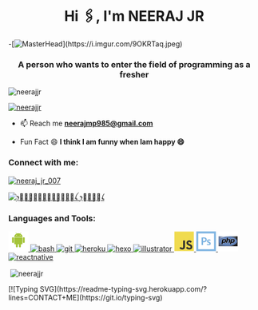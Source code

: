 <h1 align="center">Hi 🖇️, I'm NEERAJ JR</h1>

-[![MasterHead](https://1.bp.blogspot.com/-7A4WynwLsM...)](https://i.imgur.com/9OKRTaq.jpeg)
<h3 align="center">A person who wants to enter the field of programming as a fresher</h3>

<p align="left"> <img src="https://komarev.com/ghpvc/?username=Ndroidff&label=Profile%20views&color=0e75b6&style=flat" alt="neerajjr" /> </p>

<p align="left"> <a href="https://github.com/ryo-ma/github-profile-trophy"><img src="https://github-profile-trophy.vercel.app/?username=Ndroidff" alt="neerajjr" /></a> </p>

- 📫 Reach me **neerajmp985@gmail.com**

- Fun Fact 😄 **I think I am funny when Iam happy 😄**

<h3 align="left">Connect with me:</h3>

<p align="left">

<a href="https://instagram.com/neeraj_jr_007" target="blank"><img align="center" src="https://raw.githubusercontent.com/rahuldkjain/github-profile-readme-generator/master/src/images/icons/Social/instagram.svg" alt="neeraj_jr_007" height="30" width="40" /></a>

<a href="https://www.youtube.com/c/ndroidff" target="blank"><img align="center" src="https://raw.githubusercontent.com/rahuldkjain/github-profile-readme-generator/master/src/images/icons/Social/youtube.svg" alt="ꫂ𝜨ꪾ͢𝜮ꪾ𝜮ꪾ𝑹ꪾ͢𝞓ꪾ𝙅ꪾꪶ ꫂ𝑺꫁͢𝜩𝑹ꪶ" height="30" width="40" /></a>

</p>

<h3 align="left">Languages and Tools:</h3>

<p align="left"> <a href="https://developer.android.com" target="_blank" rel="noreferrer"> <img src="https://raw.githubusercontent.com/devicons/devicon/master/icons/android/android-original-wordmark.svg" alt="android" width="40" height="40"/> </a> <a href="https://www.gnu.org/software/bash/" target="_blank" rel="noreferrer"> <img src="https://www.vectorlogo.zone/logos/gnu_bash/gnu_bash-icon.svg" alt="bash" width="40" height="40"/> </a> <a href="https://git-scm.com/" target="_blank" rel="noreferrer"> <img src="https://www.vectorlogo.zone/logos/git-scm/git-scm-icon.svg" alt="git" width="40" height="40"/> </a> <a href="https://heroku.com" target="_blank" rel="noreferrer"> <img src="https://www.vectorlogo.zone/logos/heroku/heroku-icon.svg" alt="heroku" width="40" height="40"/> </a> <a href="hexo.io/" target="_blank" rel="noreferrer"> <img src="https://www.vectorlogo.zone/logos/hexoio/hexoio-icon.svg" alt="hexo" width="40" height="40"/> </a> <a href="https://www.adobe.com/in/products/illustrator.html" target="_blank" rel="noreferrer"> <img src="https://www.vectorlogo.zone/logos/adobe_illustrator/adobe_illustrator-icon.svg" alt="illustrator" width="40" height="40"/> </a> <a href="https://developer.mozilla.org/en-US/docs/Web/JavaScript" target="_blank" rel="noreferrer"> <img src="https://raw.githubusercontent.com/devicons/devicon/master/icons/javascript/javascript-original.svg" alt="javascript" width="40" height="40"/> </a> <a href="https://www.photoshop.com/en" target="_blank" rel="noreferrer"> <img src="https://raw.githubusercontent.com/devicons/devicon/master/icons/photoshop/photoshop-line.svg" alt="photoshop" width="40" height="40"/> </a> <a href="https://www.php.net" target="_blank" rel="noreferrer"> <img src="https://raw.githubusercontent.com/devicons/devicon/master/icons/php/php-original.svg" alt="php" width="40" height="40"/> </a> <a href="https://reactnative.dev/" target="_blank" rel="noreferrer"> <img src="https://reactnative.dev/img/header_logo.svg" alt="reactnative" width="40" height="40"/> </a> </p>

<p>&nbsp;<img align="center" src="https://github-readme-stats.vercel.app/api?username=Ndroidff&show_icons=true&locale=en" alt="neerajjr" /></p>
[![Typing SVG](https://readme-typing-svg.herokuapp.com/?lines=CONTACT+ME](https://git.io/typing-svg)
